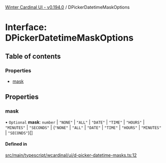 [Winter Cardinal UI - v0.194.0](../index.md) / DPickerDatetimeMaskOptions

# Interface: DPickerDatetimeMaskOptions

## Table of contents

### Properties

- [mask](DPickerDatetimeMaskOptions.md#mask)

## Properties

### mask

• `Optional` **mask**: `number` \| ``"NONE"`` \| ``"ALL"`` \| ``"DATE"`` \| ``"TIME"`` \| ``"HOURS"`` \| ``"MINUTES"`` \| ``"SECONDS"`` \| (``"NONE"`` \| ``"ALL"`` \| ``"DATE"`` \| ``"TIME"`` \| ``"HOURS"`` \| ``"MINUTES"`` \| ``"SECONDS"``)[]

#### Defined in

[src/main/typescript/wcardinal/ui/d-picker-datetime-masks.ts:12](https://github.com/winter-cardinal/winter-cardinal-ui/blob/v0.194.0/src/main/typescript/wcardinal/ui/d-picker-datetime-masks.ts#L12)
